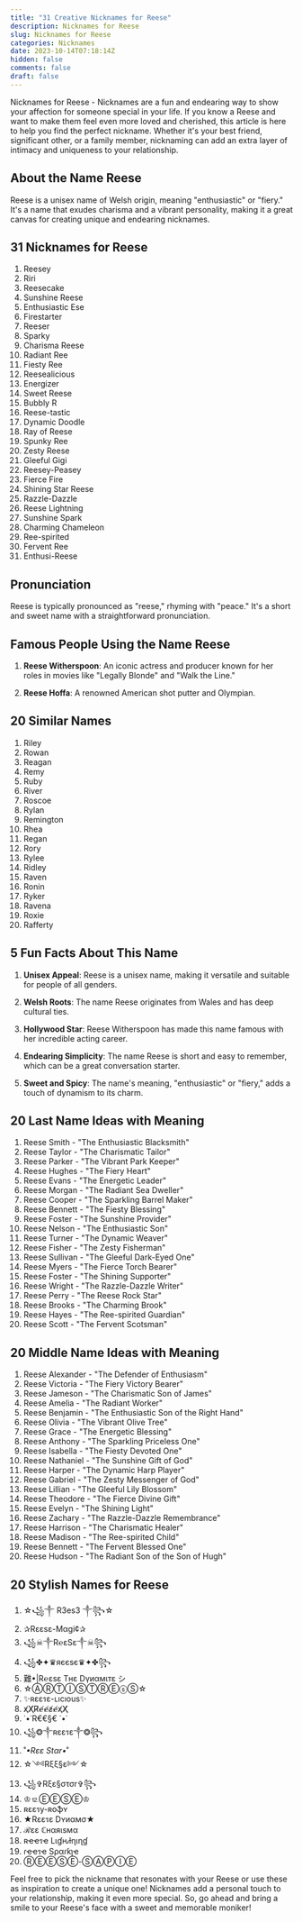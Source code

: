 ```yaml
---
title: "31 Creative Nicknames for Reese"
description: Nicknames for Reese
slug: Nicknames for Reese
categories: Nicknames
date: 2023-10-14T07:18:14Z
hidden: false
comments: false
draft: false
---
```


Nicknames for Reese - Nicknames are a fun and endearing way to show your affection for someone special in your life. If you know a Reese and want to make them feel even more loved and cherished, this article is here to help you find the perfect nickname. Whether it's your best friend, significant other, or a family member, nicknaming can add an extra layer of intimacy and uniqueness to your relationship.

## About the Name Reese

Reese is a unisex name of Welsh origin, meaning "enthusiastic" or "fiery." It's a name that exudes charisma and a vibrant personality, making it a great canvas for creating unique and endearing nicknames.

## 31 Nicknames for Reese

1. Reesey
2. Riri
3. Reesecake
4. Sunshine Reese
5. Enthusiastic Ese
6. Firestarter
7. Reeser
8. Sparky
9. Charisma Reese
10. Radiant Ree
11. Fiesty Ree
12. Reesealicious
13. Energizer
14. Sweet Reese
15. Bubbly R
16. Reese-tastic
17. Dynamic Doodle
18. Ray of Reese
19. Spunky Ree
20. Zesty Reese
21. Gleeful Gigi
22. Reesey-Peasey
23. Fierce Fire
24. Shining Star Reese
25. Razzle-Dazzle
26. Reese Lightning
27. Sunshine Spark
28. Charming Chameleon
29. Ree-spirited
30. Fervent Ree
31. Enthusi-Reese

## Pronunciation

Reese is typically pronounced as "reese," rhyming with "peace." It's a short and sweet name with a straightforward pronunciation.

## Famous People Using the Name Reese

1. **Reese Witherspoon**: An iconic actress and producer known for her roles in movies like "Legally Blonde" and "Walk the Line."

2. **Reese Hoffa**: A renowned American shot putter and Olympian.

## 20 Similar Names

1. Riley
2. Rowan
3. Reagan
4. Remy
5. Ruby
6. River
7. Roscoe
8. Rylan
9. Remington
10. Rhea
11. Regan
12. Rory
13. Rylee
14. Ridley
15. Raven
16. Ronin
17. Ryker
18. Ravena
19. Roxie
20. Rafferty

## 5 Fun Facts About This Name

1. **Unisex Appeal**: Reese is a unisex name, making it versatile and suitable for people of all genders.

2. **Welsh Roots**: The name Reese originates from Wales and has deep cultural ties.

3. **Hollywood Star**: Reese Witherspoon has made this name famous with her incredible acting career.

4. **Endearing Simplicity**: The name Reese is short and easy to remember, which can be a great conversation starter.

5. **Sweet and Spicy**: The name's meaning, "enthusiastic" or "fiery," adds a touch of dynamism to its charm.

## 20 Last Name Ideas with Meaning

1. Reese Smith - "The Enthusiastic Blacksmith"
2. Reese Taylor - "The Charismatic Tailor"
3. Reese Parker - "The Vibrant Park Keeper"
4. Reese Hughes - "The Fiery Heart"
5. Reese Evans - "The Energetic Leader"
6. Reese Morgan - "The Radiant Sea Dweller"
7. Reese Cooper - "The Sparkling Barrel Maker"
8. Reese Bennett - "The Fiesty Blessing"
9. Reese Foster - "The Sunshine Provider"
10. Reese Nelson - "The Enthusiastic Son"
11. Reese Turner - "The Dynamic Weaver"
12. Reese Fisher - "The Zesty Fisherman"
13. Reese Sullivan - "The Gleeful Dark-Eyed One"
14. Reese Myers - "The Fierce Torch Bearer"
15. Reese Foster - "The Shining Supporter"
16. Reese Wright - "The Razzle-Dazzle Writer"
17. Reese Perry - "The Reese Rock Star"
18. Reese Brooks - "The Charming Brook"
19. Reese Hayes - "The Ree-spirited Guardian"
20. Reese Scott - "The Fervent Scotsman"

## 20 Middle Name Ideas with Meaning

1. Reese Alexander - "The Defender of Enthusiasm"
2. Reese Victoria - "The Fiery Victory Bearer"
3. Reese Jameson - "The Charismatic Son of James"
4. Reese Amelia - "The Radiant Worker"
5. Reese Benjamin - "The Enthusiastic Son of the Right Hand"
6. Reese Olivia - "The Vibrant Olive Tree"
7. Reese Grace - "The Energetic Blessing"
8. Reese Anthony - "The Sparkling Priceless One"
9. Reese Isabella - "The Fiesty Devoted One"
10. Reese Nathaniel - "The Sunshine Gift of God"
11. Reese Harper - "The Dynamic Harp Player"
12. Reese Gabriel - "The Zesty Messenger of God"
13. Reese Lillian - "The Gleeful Lily Blossom"
14. Reese Theodore - "The Fierce Divine Gift"
15. Reese Evelyn - "The Shining Light"
16. Reese Zachary - "The Razzle-Dazzle Remembrance"
17. Reese Harrison - "The Charismatic Healer"
18. Reese Madison - "The Ree-spirited Child"
19. Reese Bennett - "The Fervent Blessed One"
20. Reese Hudson - "The Radiant Son of the Son of Hugh"

## 20 Stylish Names for Reese

1. ☆꧁༒ R3es3 ༒꧂☆
2. ✰Rεεsε-Mαgi¢✰
3. ꧁☠︎༒R℮εSε༒☠︎꧂
4. ꧁✤✦♛яєєѕє♛✦✤꧂
5. 難•|R℮εsε Tнε Dүиαмιтε シ︎
6. ☆ⒶⓇⓉⒾⓈⓉⓇⒺⓢⓈ☆
7. ✨ʀɛɛรɛ-ʟıcıous✨
8. ҳ̸Ҳ̸R̸℮̸℮̸ƨ̸℮̸ҳ̸Ҳ̸
9. ˙•˙R€€§€ ˙•˙
10. ꧁❂༒ʀɛɛรɛ༒❂꧂
11. ˚*•Rεε Stαr•*˚
12. ☆༺Rξξ§ε༻☆
13. ꧁✞Rξε§στσr✞꧂
14. ♔⒓ⒺⒺⓈⒺ♔
15. ʀɛɛรy-ʀօֆʏ
16. ★Rɛɛรɛ Dʏиαмσ★
17. ℛεε ℂнαяιѕмα
18. ʀҽҽรҽ Lιɠԋƚɳιɳɠ
19. ɾҽҽรҽ Sραɾƙʅҽ
20. ⓇⒺⒺⓈⒺ-ⓈⒶⓅⒾⒺ

Feel free to pick the nickname that resonates with your Reese or use these as inspiration to create a unique one! Nicknames add a personal touch to your relationship, making it even more special. So, go ahead and bring a smile to your Reese's face with a sweet and memorable moniker!